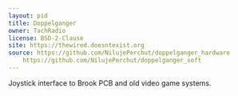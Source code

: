 ```yaml
---
layout: pid
title: Doppelganger
owner: TachRadio
license: BSD-2-Clause
site: https://thewired.doesntexist.org
source: https://github.com/NilujePerchut/doppelganger_hardware
	https://github.com/NilujePerchut/doppelganger_soft
---
```

Joystick interface to Brook PCB and old video game systems.

